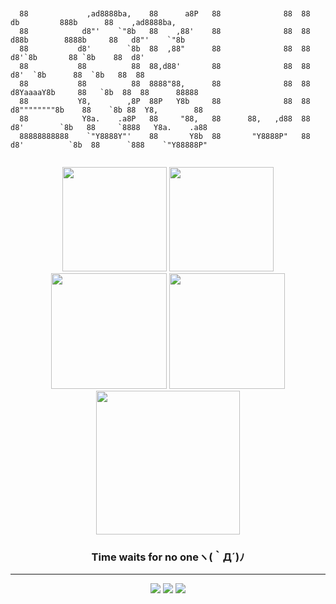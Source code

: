 <pre><code>

  88             ,ad8888ba,    88      a8P   88              88  88         db         888b      88    ,ad8888ba,   
  88            d8"'    `"8b   88    ,88'    88              88  88        d88b        8888b     88   d8"'    `"8b  
  88           d8'        `8b  88  ,88"      88              88  88       d8'`8b       88 `8b    88  d8'            
  88           88          88  88,d88'       88              88  88      d8'  `8b      88  `8b   88  88             
  88           88          88  8888"88,      88              88  88     d8YaaaaY8b     88   `8b  88  88      88888  
  88           Y8,        ,8P  88P   Y8b     88              88  88    d8""""""""8b    88    `8b 88  Y8,        88  
  88            Y8a.    .a8P   88     "88,   88      88,   ,d88  88   d8'        `8b   88     `8888   Y8a.    .a88  
  88888888888    `"Y8888Y"'    88       Y8b  88       "Y8888P"   88  d8'          `8b  88      `888    `"Y88888P"   

</code></pre>

<p align="center">
  <img src="https://github-readme-stats.vercel.app/api?username=summer10920&show_icons=true&theme=synthwave" height="167">
  <img src="https://github-readme-stats.vercel.app/api/top-langs?username=summer10920&show_icons=true&layout=compact&theme=synthwave" height="167">
  <img src="https://github-readme-streak-stats.herokuapp.com/?user=summer10920&theme=synthwave" height="185">
  <img src="https://github-profile-summary-cards.vercel.app/api/cards/stats?username=summer10920&theme=dracula" height="185">
  <img src="https://github-profile-summary-cards.vercel.app/api/cards/profile-details?username=summer10920&theme=dracula" height="230">
</p>

<h3 align="center">Time waits for no oneヽ(｀Д´)ﾉ</h3>
<hr>
<p align="center">
  <a href="https://summer10920.github.io"><img src="https://img.icons8.com/ios-filled/28/000000/book.png" /></a>
  <a href="https://www.linkedin.com/in/loki-jiang/"><img
      src="https://img.icons8.com/material-outlined/30/000000/linkedin.png" /></a>
  <a href="https://www.youtube.com/channel/UC2-nJumftery9w8NdQenKlQ"><img
      src="https://img.icons8.com/material-outlined/30/000000/youtube.png" /></a>
</p>
